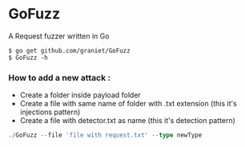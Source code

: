 # GoFuzz

A Request fuzzer written in Go 


```shell
$ go get github.com/graniet/GoFuzz
$ GoFuzz -h
```


### How to add a new attack :
+ Create a folder inside payload folder
+ Create a file with same name of folder with .txt extension (this it's injections pattern)
+ Create a file with  detector.txt as name (this it's detection pattern)

```go
./GoFuzz --file 'file with request.txt' --type newType
```
